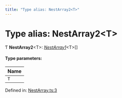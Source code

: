 ```yaml
---
title: "Type alias: NestArray2<T>"
---
```


# Type alias: NestArray2<T\>

Ƭ **NestArray2**<T\>: [*NestArray1*](nestarray1.md)<T\>[]

#### Type parameters:

Name |
:------ |
`T` |

Defined in: [NestArray.ts:3](https://github.com/44x1carbon/gigantes/blob/89b5bd4/src/NestArray.ts#L3)
